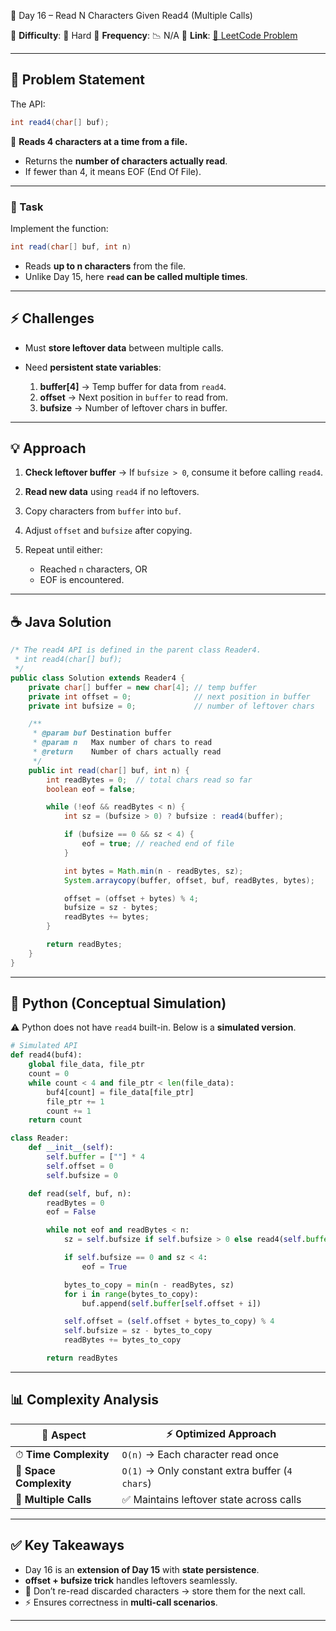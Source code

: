 🌟 Day 16 – Read N Characters Given Read4 (Multiple Calls)

📌 **Difficulty**: 🔴 Hard
📌 **Frequency**: 📉 N/A
📌 **Link**: [🔗 LeetCode Problem](https://leetcode.com/problems/read-n-characters-given-read4-ii-call-multiple-times/)

---

## 📝 Problem Statement

The API:

```java
int read4(char[] buf);
```

📌 **Reads 4 characters at a time from a file.**

* Returns the **number of characters actually read**.
* If fewer than 4, it means EOF (End Of File).

---

### 🔹 Task

Implement the function:

```java
int read(char[] buf, int n)
```

* Reads **up to n characters** from the file.
* Unlike Day 15, here **`read` can be called multiple times**.

---

## ⚡ Challenges

* Must **store leftover data** between multiple calls.
* Need **persistent state variables**:

  1. **buffer\[4]** → Temp buffer for data from `read4`.
  2. **offset** → Next position in `buffer` to read from.
  3. **bufsize** → Number of leftover chars in buffer.

---

## 💡 Approach

1. **Check leftover buffer** → If `bufsize > 0`, consume it before calling `read4`.
2. **Read new data** using `read4` if no leftovers.
3. Copy characters from `buffer` into `buf`.
4. Adjust `offset` and `bufsize` after copying.
5. Repeat until either:

   * Reached `n` characters, OR
   * EOF is encountered.

---

## ☕ Java Solution

```java
/* The read4 API is defined in the parent class Reader4.
 * int read4(char[] buf);
 */
public class Solution extends Reader4 {
    private char[] buffer = new char[4]; // temp buffer
    private int offset = 0;              // next position in buffer
    private int bufsize = 0;             // number of leftover chars

    /**
     * @param buf Destination buffer
     * @param n   Max number of chars to read
     * @return    Number of chars actually read
     */
    public int read(char[] buf, int n) {
        int readBytes = 0;  // total chars read so far
        boolean eof = false;

        while (!eof && readBytes < n) {
            int sz = (bufsize > 0) ? bufsize : read4(buffer);

            if (bufsize == 0 && sz < 4) {
                eof = true; // reached end of file
            }

            int bytes = Math.min(n - readBytes, sz);
            System.arraycopy(buffer, offset, buf, readBytes, bytes);

            offset = (offset + bytes) % 4;
            bufsize = sz - bytes;
            readBytes += bytes;
        }

        return readBytes;
    }
}
```

---

## 🐍 Python (Conceptual Simulation)

⚠️ Python does not have `read4` built-in. Below is a **simulated version**.

```python
# Simulated API
def read4(buf4):
    global file_data, file_ptr
    count = 0
    while count < 4 and file_ptr < len(file_data):
        buf4[count] = file_data[file_ptr]
        file_ptr += 1
        count += 1
    return count

class Reader:
    def __init__(self):
        self.buffer = [""] * 4
        self.offset = 0
        self.bufsize = 0

    def read(self, buf, n):
        readBytes = 0
        eof = False

        while not eof and readBytes < n:
            sz = self.bufsize if self.bufsize > 0 else read4(self.buffer)

            if self.bufsize == 0 and sz < 4:
                eof = True

            bytes_to_copy = min(n - readBytes, sz)
            for i in range(bytes_to_copy):
                buf.append(self.buffer[self.offset + i])

            self.offset = (self.offset + bytes_to_copy) % 4
            self.bufsize = sz - bytes_to_copy
            readBytes += bytes_to_copy

        return readBytes
```

---

## 📊 Complexity Analysis

| 🔎 Aspect               | ⚡ Optimized Approach                            |
| ----------------------- | ----------------------------------------------- |
| ⏱ **Time Complexity**   | `O(n)` → Each character read once               |
| 💾 **Space Complexity** | `O(1)` → Only constant extra buffer (`4 chars`) |
| 🔁 **Multiple Calls**   | ✅ Maintains leftover state across calls         |

---

## ✅ Key Takeaways

* Day 16 is an **extension of Day 15** with **state persistence**.
* **offset + bufsize trick** handles leftovers seamlessly.
* 🚫 Don’t re-read discarded characters → store them for the next call.
* ⚡ Ensures correctness in **multi-call scenarios**.

---


